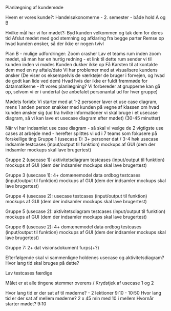 Planlægning af kundemøde

Hvem er vores kunde?: Handelsøkonomerne - 2. semester - både hold A og B

Hvilke mål har vi for mødet?: 
Byd kunden velkommen og tak dem for deres tid
Afslut mødet med god stemning og afklaring fra begge parter
Remse op hvad kunden ønsker, så der ikke er nogen tvivl

Plan B - mulige udfordringer:
Zoom crasher
Lav et teams rum inden zoom mødet, så man har en hurtig redning -  et link til dette rum sender vi til kunden inden vi mødes
Kunden dukker ikke op
Få Karsten til at kontakte dem med en ny aftale/dato
Vi har problemer med at visualisere kundens ønsker
(De viser os eksempelvis de værktøjer de bruger i forvejen, og hvad de godt kan lide ved dem)
Hvad hvis der ikke er fuldt fremmøde for datamatikerne - ift vores planlægning?
Vi forbereder at grupperne kan gå op, selvom vi er i undertal (se anbefalet personantal ud for hver gruppe)

Mødets forløb:
Vi starter med at 1-2 personer laver et use case diagram, mens 1 anden person snakker med kunden på vegne af klassen om hvad kunden ønsker sig (ud fra hvilke informationer vi skal bruge i et usecase diagram, så vi kan lave et usecase diagram  efter mødet) (30-45 minutter)

Når vi har indsamlet use case diagram - så skal vi vælge de 2 vigtigste use cases at arbejde med -  herefter splittes vi ud i 7 teams som fokusere på forskellige ting 
Gruppe 1 (usecase 1): 3+ personer dat / 3-4  høk
	usecase 
indsamle testcases (input/output til funktion)
mockups af GUI (dem der indsamler mockups skal lave brugertest)

Gruppe 2 (usecase 1):
	aktivitetsdiagram
	testcases (input/output til funktion)
mockups af GUI (dem der indsamler mockups skal lave brugertest)

Gruppe 3 (usecase 1): 4+
	domænemodel
	data ordbog
	testcases (input/output til funktion)
mockups af GUI (dem der indsamler mockups skal lave brugertest)

Gruppe 4 (usecase 2):
	usecase 
testcases (input/output til funktion)
mockups af GUI (dem der indsamler mockups skal lave brugertest)

Gruppe 5 (usecase 2):
aktivitetsdiagram
	testcases (input/output til funktion)
mockups af GUI (dem der indsamler mockups skal lave brugertest)

Gruppe 6 (usecase 2): 4+
domænemodel
	data ordbog
	testcases (input/output til funktion)
mockups af GUI (dem der indsamler mockups skal lave brugertest)

Gruppe 7: 2+ dat
	visionsdokument 
	furps(+?)

Efterfølgende skal vi sammenligne holdenes usecase og aktivitetsdiagram?
Hvor lang tid skal bruges på dette?

Lav testcases færdige

Målet er at alle tingene stemmer overens / Krydstjek af usecase 1 og 2

Hvor lang tid er der sat af til møderne? - 2 lektioner 9:10 - 10:50
Hvor lang tid er der sat af mellem møderne? 2 x 45 min med 10 i mellem
Hvornår starter mødet? 9:10
